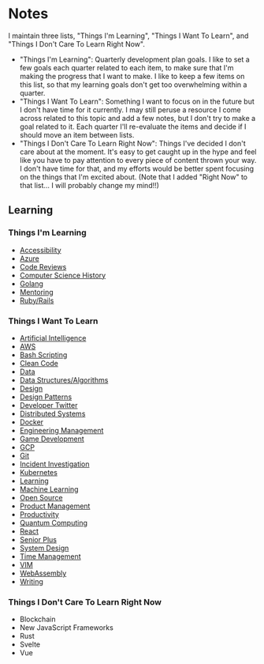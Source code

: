 # Notes

I maintain three lists, "Things I'm Learning", "Things I Want To Learn", and "Things I Don't Care To Learn Right Now".

* "Things I'm Learning": Quarterly development plan goals. I like to set a few goals each quarter related to each item, to make sure that I'm making the progress that I want to make. I like to keep a few items on this list, so that my learning goals don't get too overwhelming within a quarter.
* "Things I Want To Learn": Something I want to focus on in the future but I don't have time for it currently. I may still peruse a resource I come across related to this topic and add a few notes, but I don't try to make a goal related to it. Each quarter I'll re-evaluate the items and decide if I should move an item between lists.
* "Things I Don't Care To Learn Right Now": Things I've decided I don't care about at the moment. It's easy to get caught up in the hype and feel like you have to pay attention to every piece of content thrown your way. I don't have time for that, and my efforts would be better spent focusing on the things that I'm excited about. (Note that I added "Right Now" to that list... I will probably change my mind!!)

## Learning

### Things I'm Learning

* [Accessibility](../content/1-accessibility)
* [Azure](../content/3-azure)
* [Code Reviews](../content/6-code-reviews)
* [Computer Science History](../content/7-computer-science-history)
* [Golang](../content/19-golang)
* [Mentoring](../content/23-mentoring)
* [Ruby/Rails](../content/29-ruby-rails)

### Things I Want To Learn

* [Artificial Intelligence](../content/37-artificial-intelligence)
* [AWS](../content/2-aws)
* [Bash Scripting](../content/4-bash)
* [Clean Code](../content/5-clean-code)
* [Data](../content/8-data)
* [Data Structures/Algorithms](../content/9-data-structures-algorithms)
* [Design](../content/10-design)
* [Design Patterns](../content/11-design-patterns)
* [Developer Twitter](../content/12-developer-twitter)
* [Distributed Systems](../content/13-distributed-systems)
* [Docker](../content/14-docker)
* [Engineering Management](../content/15-engineering-management)
* [Game Development](../content/16-game-development)
* [GCP](../content/17-gcp)
* [Git](../content/18-git)
* [Incident Investigation](../content/20-incident-investigation)
* [Kubernetes](../content/21-kubernetes)
* [Learning](../content/36-learning)
* [Machine Learning](../content/22-machine-learning)
* [Open Source](../content/24-open-source)
* [Product Management](../content/25-product-management)
* [Productivity](../content/26-productivity)
* [Quantum Computing](../content/27-quantum-computing)
* [React](../content/28-react)
* [Senior Plus](../content/30-senior-plus)
* [System Design](../content/31-system-design)
* [Time Management](../content/35-time-management)
* [VIM](../content/32-vim)
* [WebAssembly](../content/33-webassembly)
* [Writing](../content/34-writing)

### Things I Don't Care To Learn Right Now

* Blockchain
* New JavaScript Frameworks
* Rust
* Svelte
* Vue
